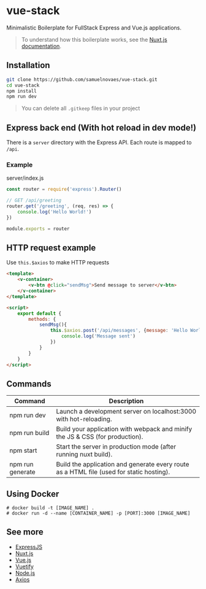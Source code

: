 # vue-stack
Minimalistic Boilerplate for FullStack Express and Vue.js applications.

> To understand how this boilerplate works, see the [Nuxt.js documentation](https://nuxtjs.org).

## Installation

```sh
git clone https://github.com/samuelnovaes/vue-stack.git
cd vue-stack
npm install
npm run dev
```

> You can delete all `.gitkeep` files in your project

## Express back end (With hot reload in dev mode!)

There is a `server` directory with the Express API. Each route is mapped to `/api`.

### Example

server/index.js

```javascript
const router = require('express').Router()

// GET /api/greeting
router.get('/greeting', (req, res) => {
	console.log('Hello World!')
})

module.exports = router
```

## HTTP request example

Use `this.$axios` to make HTTP requests

```html
<template>
	<v-container>
		<v-btn @click="sendMsg">Send message to server</v-btn>
	</v-container>
</template>

<script>
	export default {
		methods: {
			sendMsg(){
				this.$axios.post('/api/messages', {message: 'Hello World!'}).then((response)=>{
					console.log('Message sent')
				})
			}
		}
	}
</script>
```

## Commands

Command | Description
--- | ---
npm run dev | Launch a development server on localhost:3000 with hot-reloading.
npm run build | Build your application with webpack and minify the JS & CSS (for production).
npm start | Start the server in production mode (after running nuxt build).
npm run generate | Build the application and generate every route as a HTML file (used for static hosting).

## Using Docker

```
# docker build -t [IMAGE_NAME] .
# docker run -d --name [CONTAINER_NAME] -p [PORT]:3000 [IMAGE_NAME]
```

## See more

- [ExpressJS](http://expressjs.com)
- [Nuxt.js](https://nuxtjs.org)
- [Vue.js](http://vuejs.org)
- [Vuetify](https://vuetifyjs.com)
- [Node.js](https://nodejs.org)
- [Axios](https://github.com/mzabriskie/axios)